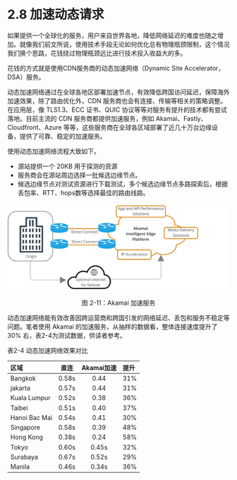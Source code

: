# 2.8 加速动态请求

如果提供一个全球化的服务，用户来自世界各地，降低网络延迟的难度也随之增加。就像我们前文所说，使用技术手段无论如何优化总有物理瓶颈限制，这个情况我们换个思路，花钱绕过物理瓶颈远比进行技术投入收益大的多。

花钱的方式就是使用CDN服务商的动态加速网络（Dynamic Site Accelerator，DSA）服务。

动态加速网络通过在全球各地区部署加速节点，有效降低跨国访问延迟，保障海外加速效果，除了路由优化外，CDN 服务商也会有连接、传输等相关的策略调整。在应用层，像 TLS1.3、ECC 证书、QUIC 协议等等对服务有提升的技术都有尝试落地。目前主流的 CDN 服务商都提供加速服务，例如 Akamai、Fastly、Cloudfront、Azure 等等，这些服务商在全球各区域部署了近几十万台边缘设备，提供了可靠、稳定的加速服务。

使用动态加速网络流程大致如下。

- 源站提供一个 20KB 用于探测的资源
- 服务商会在源站周边选择一批候选边缘节点。
- 候选边缘节点对测试资源进行下载测试，多个候选边缘节点多路探索后，根据丢包率、RTT、hops数等选择最佳的路由线路。

<div  align="center">
	<img src="../assets/direct-connect-wecome-v1.1.jpg" width = "550"  align=center />
	<p>图 2-11：Akamai 加速服务</p>
</div>

动态加速网络能有效改善因跨运营商和跨国引发的网络延迟、丢包和服务不稳定等问题。笔者使用 Akamai 的加速服务，从抽样的数据看，整体连接速度提升了 30% 右，表2-4为测试数据，供读者参考。

表2-4 动态加速网络效果对比

区域|直连|Akamai加速|提升
:---|:--:|:--:|:--
Bangkok|0.58s|0.44|31%
jakarta|0.57s|0.44|31%
Kuala Lumpur|0.52s|0.38|36%
Taibei|0.51s|0.40|37%
Hanoi Bac Mai|0.54s|0.41|30%
Singapore|0.58s|0.39|48%
Hong Kong|0.38s|0.24|58%
Tokyo|0.60s|0.45s|32%
Surabaya|0.67s|0.52s|29%
Manila|0.46s|0.34s|36%



